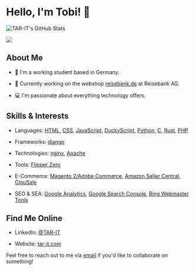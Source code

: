 # Hello, I'm Tobi! 👋

![TAR-IT's GitHub Stats](https://github-readme-stats.vercel.app/api?username=TAR-IT&theme=transparent&show_icons=true&text_color=656d76&border_color=656d76)

[![](https://visitcount.itsvg.in/api?id=TAR-IT&label=Profile%20Views&color=1&pretty=false)](https://visitcount.itsvg.in)

## About Me
- 🌱 I'm a working student based in Germany.

- 💼 Currently working on the webshop [reisebank.de](https://www.reisebank.de) at Reisebank AG.

- 💻 I'm passionate about everything technology offers.

## Skills & Interests
- Languages: 
[HTML](https://www.w3schools.com/html/), 
[CSS](https://www.w3schools.com/css/), 
[JavaScript](https://www.javascript.com), 
[DuckyScript](https://docs.hak5.org/hak5-usb-rubber-ducky/duckyscript-tm-quick-reference), 
[Python](https://www.python.org), 
[C](https://www.w3schools.com/c/c_intro.php?external_link=true), 
[Rust](https://www.rust-lang.org), 
[PHP](https://www.php.net)

- Frameworks:
[django](https://www.djangoproject.com) 

- Technologies: 
[nginx](https://nginx.org/en/), 
[Apache](https://httpd.apache.org)

- Tools:
[Flipper Zero](https://flipperzero.one) 

- E-Commerce:
[Magento 2/Adobe Commerce](https://developer.adobe.com/commerce/docs/), 
[Amazon Seller Central](https://sellercentral.amazon.de), 
[ClouSale](https://www.clousale.com)

- SEO & SEA:
[Google Analytics](https://marketingplatform.google.com/about/analytics/), 
[Google Search Console](https://search.google.com/search-console/about), 
[Bing Webmaster Tools](https://www.bing.com/webmasters/about)

## Find Me Online
- LinkedIn: [@TAR-IT](https://linkedin.com/in/tar-it/)

- Website: [tar-it.com](https://tar-it.com)

Feel free to reach out to me via [email](mailto:contact@tar-it.com) if you'd like to collaborate on something!


